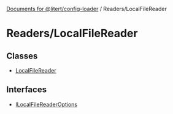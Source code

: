 [Documents for @litert/config-loader](../../index.md) / Readers/LocalFileReader

# Readers/LocalFileReader

## Classes

- [LocalFileReader](classes/LocalFileReader.md)

## Interfaces

- [ILocalFileReaderOptions](interfaces/ILocalFileReaderOptions.md)
